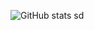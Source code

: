 ![GitHub stats](https://github-readme-stats.vercel.app/api?username=jeffersonbalde&show_icons=true&theme=tokyonight)
sd
